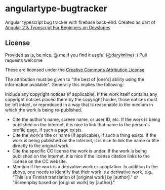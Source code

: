# angulartype-bugtracker

Angular typescript bug tracker with firebase back-end.  Created as part of  [
Angular 2 & Typescript For Beginners on Devslopes](https://devslopes.com/course/589b9d53d211ad4ffa5cafdb)

## License
Provided as is, be nice. @ me if you find it useful ([@darylmilne](https://twitter.com/darylmilne)) :) Pull requests welcome

These are licensed under the [Creative Commons Attribution License](https://creativecommons.org/licenses/by/4.0/legalcode) 

The attribution must be given to "the best of [one's] ability using the information available". Generally this implies the following:

Include any copyright notices (if applicable). If the work itself contains any copyright notices placed there by the copyright holder, those notices must be left intact, or reproduced in a way that is reasonable to the medium in which the work is being re-published.

- Cite the author's name, screen name, or user ID, etc. If the work is being published on the Internet, it is nice to link that name to the person's profile page, if such a page exists.
- Cite the work's title or name (if applicable), if such a thing exists. If the work is being published on the Internet, it is nice to link the name or title directly to the original work.
- Cite the specific CC license the work is under. If the work is being published on the Internet, it is nice if the license citation links to the license on the CC website.
- Mention if the work is a derivative work or adaptation. In addition to the above, one needs to identify that their work is a derivative work, e.g., "This is a Finnish translation of [original work] by [author]." or "Screenplay based on [original work] by [author]."